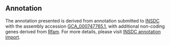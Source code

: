

Annotation
----------

The annotation presented is derived from annotation submitted to
[INSDC](http://www.insdc.org) with the assembly accession
[GCA\_000747765.1](http://www.ebi.ac.uk/ena/data/view/GCA_000747765.1),
with additional non-coding genes derived from
[Rfam](http://rfam.xfam.org/). For more details, please visit [INSDC
annotation
import](http://ensemblgenomes.org/info/data/insdc_annotation).
